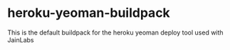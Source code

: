 heroku-yeoman-buildpack
=======================

This is the default buildpack for the heroku yeoman deploy tool used with JainLabs